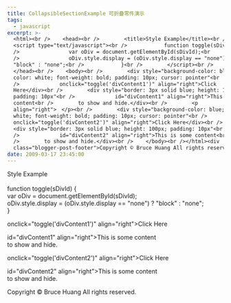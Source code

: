 ```yaml
---
title: CollapsibleSectionExample 可折疊零件演示
tags:
  - javascript
excerpt: >-
  <html><br />    <head><br />        <title>Style Example</title><br />       
  <script type="text/javascript"><br />            function toggle(sDivId) {<br
  />                var oDiv = document.getElementById(sDivId);<br
  />                oDiv.style.display = (oDiv.style.display == "none") ?
  "block" : "none";<br />            }<br />        </script><br />   
  </head><br />    <body><br />        <div style="background-color: blue;
  color: white; font-weight: bold; padding: 10px; cursor: pointer"<br
  />             onclick="toggle('divContent1')" align="right">Click
  Here</div><br />        <div style="border: 3px solid blue; height: 100px;
  padding: 10px"<br />             id="divContent1" align="right">This is some
  content<br />        to show and hide.</div><br />        <p
  align="right">　</p><br />        <div style="background-color: blue; color:
  white; font-weight: bold; padding: 10px; cursor: pointer"<br />            
  onclick="toggle('divContent2')" align="right">Click Here</div><br />       
  <div style="border: 3px solid blue; height: 100px; padding: 10px"<br
  />             id="divContent2" align="right">This is some content<br
  />        to show and hide.</div><br />    </body><br /></html><div
  class="blogger-post-footer">Copyright © Bruce Huang All rights reserved.</div>
date: 2009-03-17 23:45:00
---
```


  
  
Style Example  
<br /> function toggle(sDivId) {<br /> var oDiv = document.getElementById(sDivId);<br /> oDiv.style.display = (oDiv.style.display == "none") ? "block" : "none";<br /> }<br />  
  
  

onclick="toggle('divContent1')" align="right">Click Here

  

id="divContent1" align="right">This is some content  
to show and hide.

  

  

onclick="toggle('divContent2')" align="right">Click Here

  

id="divContent2" align="right">This is some content  
to show and hide.

  
  

Copyright © Bruce Huang All rights reserved.
<!-- more -->
